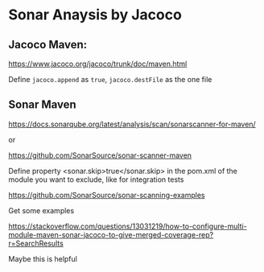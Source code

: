 # Sonar Anaysis by Jacoco

## Jacoco Maven:

https://www.jacoco.org/jacoco/trunk/doc/maven.html

Define `jacoco.append` as `true`, `jacoco.destFile` as the one file

## Sonar Maven

https://docs.sonarqube.org/latest/analysis/scan/sonarscanner-for-maven/

or 

https://github.com/SonarSource/sonar-scanner-maven

Define property <sonar.skip>true</sonar.skip> in the pom.xml of the module you want to exclude, like for integration tests

https://github.com/SonarSource/sonar-scanning-examples

Get some examples

https://stackoverflow.com/questions/13031219/how-to-configure-multi-module-maven-sonar-jacoco-to-give-merged-coverage-rep?r=SearchResults

Maybe this is helpful